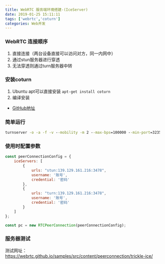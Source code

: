 ```yaml
---
title: WebRTC 服务端环境搭建-(IceServer)
date: 2019-01-25 15:11:11
tags: ['webrtc','coturn']
categories: Web开发
---
```


### WebRTC 连接顺序
1. 直接连接（两台设备直接可以访问对方，同一内网中）
2. 通过stun服务器进行穿透
3. 无法穿透则通过turn服务器中转

### 安装coturn
1. Ubuntu apt可以直接安装
`apt-get install coturn`
2. 编译安装
* [GitHub地址](https://github.com/coturn/coturn)

### 简单运行
```cmd
turnserver -o -a -f -v --mobility -m 2 --max-bps=100000 --min-port=32355 --max-port=65535 --user=账号:密码 -r demo -L公网ip
```

### 使用时配置参数
```javascript
const peerConnectionConfig = {
    iceServers: [
        {
            urls: "stun:139.129.161.216:3478",
            username: '账号',
            credential: '密码'
        },
        {
            urls: "turn:139.129.161.216:3478",
            username: '账号',
            credential: '密码'
        }
    ]
};

const pc = new RTCPeerConnection(peerConnectionConfig);
```

### 服务器测试
测试网址：https://webrtc.github.io/samples/src/content/peerconnection/trickle-ice/